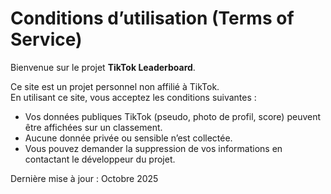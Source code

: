 # Conditions d’utilisation (Terms of Service)

Bienvenue sur le projet **TikTok Leaderboard**.

Ce site est un projet personnel non affilié à TikTok.  
En utilisant ce site, vous acceptez les conditions suivantes :

- Vos données publiques TikTok (pseudo, photo de profil, score) peuvent être affichées sur un classement.
- Aucune donnée privée ou sensible n’est collectée.
- Vous pouvez demander la suppression de vos informations en contactant le développeur du projet.

Dernière mise à jour : Octobre 2025

